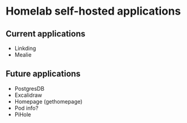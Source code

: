 # Homelab self-hosted applications

## Current applications
- Linkding
- Mealie

## Future applications
- PostgresDB
- Excalidraw
- Homepage (gethomepage)
- Pod info?
- PiHole